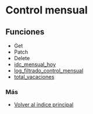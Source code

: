 # Control mensual

## Funciones

  * Get
  * Patch
  * Delete
  * [idc_mensual_hoy](./idc_mensual_hoy.md)
  * [log_filtrado_control_mensual](./log_filtrado_control_mensual.md)
  * [total_vacaciones](./total_vacaciones.md)

### Más

  * [Volver al índice principal](../README.md)
